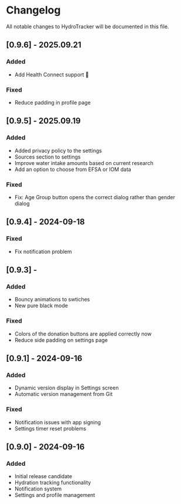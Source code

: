 # Changelog

All notable changes to HydroTracker will be documented in this file.

## [0.9.6] - 2025.09.21
### Added
- Add Health Connect support 🥲

### Fixed
- Reduce padding in profile page

## [0.9.5] - 2025.09.19
### Added
- Added privacy policy to the settings
- Sources section to settings
- Improve water intake amounts based on current research
- Add an option to choose from EFSA or IOM data

### Fixed
- Fix: Age Group button opens the correct dialog rather than gender dialog

## [0.9.4] - 2024-09-18
### Fixed
- Fix notification problem

## [0.9.3] - 
### Added
- Bouncy animations to swtiches
- New pure black mode

### Fixed
- Colors of the donation buttons are applied correctly now
- Reduce side padding on settings page

## [0.9.1] - 2024-09-16
### Added
- Dynamic version display in Settings screen
- Automatic version management from Git

### Fixed
- Notification issues with app signing
- Settings timer reset problems

## [0.9.0] - 2024-09-16
### Added
- Initial release candidate
- Hydration tracking functionality
- Notification system
- Settings and profile management